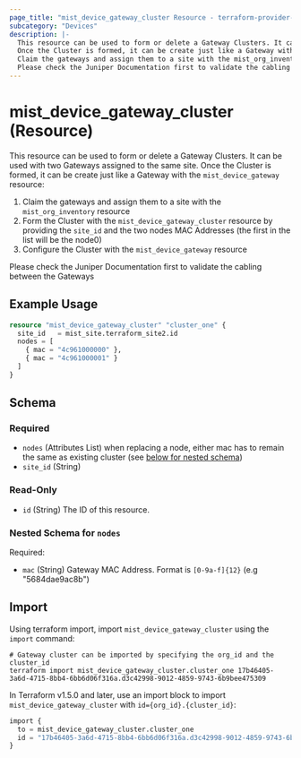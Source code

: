 ```yaml
---
page_title: "mist_device_gateway_cluster Resource - terraform-provider-mist"
subcategory: "Devices"
description: |-
  This resource can be used to form or delete a Gateway Clusters. It can be used with two Gateways assigned to the same site.
  Once the Cluster is formed, it can be create just like a Gateway with the mist_device_gateway resource:
  Claim the gateways and assign them to a site with the mist_org_inventory resourceForm the Cluster with the mist_device_gateway_cluster resource by providing the site_id and the two nodes MAC Addresses (the first in the list will be the node0)Configure the Cluster with the mist_device_gateway resource
  Please check the Juniper Documentation first to validate the cabling between the Gateways
---
```


# mist_device_gateway_cluster (Resource)

This resource can be used to form or delete a Gateway Clusters. It can be used with two Gateways assigned to the same site.
Once the Cluster is formed, it can be create just like a Gateway with the `mist_device_gateway` resource:
1. Claim the gateways and assign them to a site with the `mist_org_inventory` resource
2. Form the Cluster with the `mist_device_gateway_cluster` resource by providing the `site_id` and the two nodes MAC Addresses (the first in the list will be the node0)
3. Configure the Cluster with the `mist_device_gateway` resource

Please check the Juniper Documentation first to validate the cabling between the Gateways


## Example Usage

```terraform
resource "mist_device_gateway_cluster" "cluster_one" {
  site_id   = mist_site.terraform_site2.id
  nodes = [
    { mac = "4c961000000" },
    { mac = "4c961000001" }
  ]
}
```

<!-- schema generated by tfplugindocs -->
## Schema

### Required

- `nodes` (Attributes List) when replacing a node, either mac has to remain the same as existing cluster (see [below for nested schema](#nestedatt--nodes))
- `site_id` (String)

### Read-Only

- `id` (String) The ID of this resource.

<a id="nestedatt--nodes"></a>
### Nested Schema for `nodes`

Required:

- `mac` (String) Gateway MAC Address. Format is `[0-9a-f]{12}` (e.g "5684dae9ac8b")



## Import
Using terraform import, import `mist_device_gateway_cluster` using the `import` command:
```shell
# Gateway cluster can be imported by specifying the org_id and the cluster_id
terraform import mist_device_gateway_cluster.cluster_one 17b46405-3a6d-4715-8bb4-6bb6d06f316a.d3c42998-9012-4859-9743-6b9bee475309
```


In Terraform v1.5.0 and later, use an import block to import `mist_device_gateway_cluster` with `id={org_id}.{cluster_id}`:

```tf
import {
  to = mist_device_gateway_cluster.cluster_one
  id = "17b46405-3a6d-4715-8bb4-6bb6d06f316a.d3c42998-9012-4859-9743-6b9bee475309"
}
```
